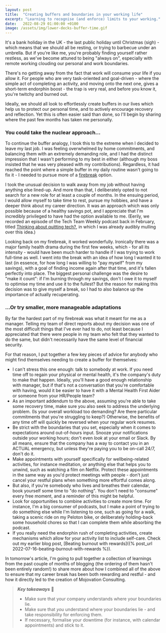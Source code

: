 ```yaml
---
layout: post
title:  "Creating buffers and boundaries in your working life"
excerpt: "Learning to recognise (and enforce) limits to your working."
date:   2022-08-29 01:00:00 +0100
image: /assets/img/lower-decks-buffer-time.gif
---
```


It's a bank holiday in the UK - the last public holiday until Christmas (sigh) - which means that we should all be resting, or trying to barbecue under an umbrella. But if you're like me, you're probably finding yourself rather restless, as we've become attuned to being "always on", especially with remote working clouding our personal and work boundaries.

There's no getting away from the fact that work will consume your life if you allow it. For people who are very task-oriented and goal-driven - where the simple act of completing an activity, and moving onto the next one, gives a short-term endorphin boost - the trap is very real, and before you know it, you're twitchy and burned out.

Ideally, we should all look to effortlessly create buffers in our lives which help us to protect our personal time, and to actively encourage recovery and reflection. Yet this is often easier said than done, so I'll begin by sharing where the past few months has taken me personally.

### You could take the nuclear approach...

To continue the buffer analogy, I took this to the extreme when I decided to leave my last job. I was feeling overwhelmed by home commitments, and balancing them with an extremely demanding role, and I had the distinct impression that I wasn't performing to my best in either (although my boss insisted that he was very pleased with my contributions). Regardless, it had reached the point where a simple buffer in my daily routine wasn't going to fix it - I needed to pursue more of a [firebreak](https://en.wikipedia.org/wiki/Firebreak) option.

I took the unusual decision to walk away from my job without having anything else lined-up. And more than that, I deliberately opted to not search for a new role for at least a couple of months. In the ensuing period, I would allow myself to take time to rest, pursue my hobbies, and have a deeper think about my career direction. It was an approach which was only possible because of a healthy savings pot, and I appreciate that I'm incredibly privileged to have had the option available to me. (Eerily, we recorded an episode of the Tech Team Weekly podcast back in February, titled [Thinking about quitting tech?](https://www.youtube.com/watch?v=wsIdAES71j0), in which I was already audibly mulling over this idea.)

Looking back on my firebreak, it worked wonderfully. Ironically there was a major family health drama during the first few weeks, which - for all its intensity - would have been much harder to handle if I was trying to work full-time as well. I went into the break with an idea of how long I wanted it to last (in essence, for how long I was willing to "pay myself" from my savings), with a goal of finding income again after that time, and it's fallen perfectly into place. The biggest personal challenge was the desire to "make it count": if I'm burning through my savings, don't I owe it to myself to optimise my time and use it to the fullest? But the reason for making this decision was to give myself a break, so I had to also balance up the importance of actually recuperating.

### ...Or try smaller, more manageable adaptations

By far the hardest part of my firebreak was what it meant for me as a manager. Telling my team of direct reports about my decision was one of the most difficult things that I've ever had to do, not least because I appreciated that there were people in my team who felt that they wanted to do the same, but didn't necessarily have the same level of financial security.

For that reason, I put together a few key pieces of advice for anybody who might find themselves needing to create a buffer for themselves:

* I can't stress this one enough: talk to somebody at work. If you need time off to regain your physical or mental health, it's the company's duty to make that happen. Ideally, you'll have a good enough relationship with manager, but if that's not a conversation that you're comfortable with having, would it be easier to have it with a Mental Health First Aider or someone from your HR/People team?
* As an important addendum to the above, assuming you're able to take some recovery time, make sure you also seek to address the underlying problem. (Is your overall workload too demanding? Are there particular commitments that you're struggling to keep?) Otherwise, the benefits of any time off will quickly be reversed when your regular work resumes.
* Be strict with the boundaries that you set, especially when it comes to expectations around out-of-hours input. Snooze your notifications outside your working hours; don't even _look_ at your email or Slack. By all means, ensure that the company has a way to contact you in an ACTUAL emergency, but unless they're paying you to be on-call 24/7, don't do it. 
* Make appointments with yourself specifically for wellbeing-related activities, for instance meditation, or anything else that helps you to unwind, such as watching a film on Netflix. Protect these appointments in the same way as you'd protect meetings with people - don't just cancel your restful plans when something more effortful comes along.
* But also, if you're somebody who lives and breathes their calendar, book yourself some time to "do nothing". You don't need to "consume" every free moment, and a reminder of this might be helpful.
* Look for opportunities to combine activities to create more time. For instance, I'm a big consumer of podcasts, but I make a point of trying to do something else while I'm listening to one, such as going for a walk, taking a scenic ride on my Peloton bike, or deliberately holding-back some household chores so that I can complete them while absorbing the podcast.
* If you really need the endorphin rush of completing activities, create mechanisms which allow for your activity list to include self-care. Check out my earlier blog post, [Beating burnout with rewards]({% post_url 2022-07-16-beating-burnout-with-rewards %}).

In tomorrow's article, I'm going to pull together a collection of learnings from the past couple of months of blogging (the ordering of them hasn't been entirely random!) to share more about how I combined all of the above to ensure that my career break has been both rewarding and restful - and how it directly led to the creation of Mojovation Consulting.

> **_Key takeaways_** 📝  
> * Make sure that your company understands where your boundaries lie.
> * Make sure that _you_ understand where your boundaries lie - and take responsibility for enforcing them.
> * If necessary, formalise your downtime (for instance, with calendar appointments) and stick to it.